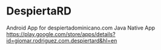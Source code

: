 # DespiertaRD
Android App for despiertadominicano.com
Java Native App
https://play.google.com/store/apps/details?id=giomar.rodriguez.com.despiertard&hl=en

